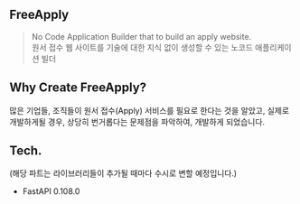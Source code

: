 ## FreeApply

> No Code Application Builder that to build an apply website.<br>
> 원서 접수 웹 사이트를 기술에 대한 지식 없이 생성할 수 있는 노코드 애플리케이션 빌더

## Why Create FreeApply?

많은 기업들, 조직들이 원서 접수(Apply) 서비스를 필요로 한다는 것을 알았고,
실제로 개발하게될 경우, 상당히 번거롭다는 문제점을 파악하여, 개발하게 되었습니다.

## Tech.

(해당 파트는 라이브러리들이 추가될 때마다 수시로 변할 예정입니다.)
* FastAPI 0.108.0
